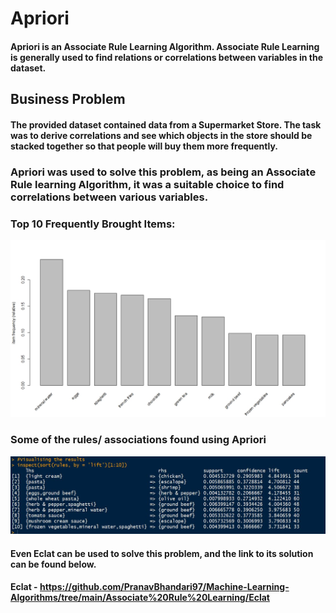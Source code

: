 # Apriori

#### Apriori is an Associate Rule Learning Algorithm. Associate Rule Learning is generally used to find relations or correlations between variables in the dataset.

## Business Problem

#### The provided dataset contained data from a Supermarket Store. The task was to derive correlations and see which objects in the store should be stacked together so that people will buy them more frequently.

### Apriori was used to solve this problem, as being an Associate Rule learning Algorithm, it was a suitable choice to find correlations between various variables.

### Top 10 Frequently Brought Items:
![](FrequentlyBroughtItems(Top-10).jpeg)

### Some of the rules/ associations found using Apriori
![](Rules(Top10).JPG)

#### Even Eclat can be used to solve this problem, and the link to its solution can be found below.
#### Eclat - https://github.com/PranavBhandari97/Machine-Learning-Algorithms/tree/main/Associate%20Rule%20Learning/Eclat
